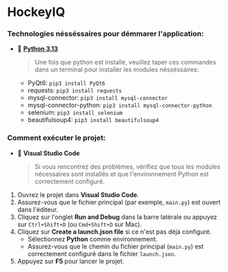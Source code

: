 # HockeyIQ

### Technologies nésséssaires pour démmarer l'application:
- 🐍 **[Python 3.13](https://www.python.org/downloads/)**
    > Une fois que python est installé, veuillez taper ces commandes dans un terminal pour installer les modules nésséssaires:
    - PyQt6: `pip3 install PyQt6`
    - requests: `pip3 install requests`
    - mysql-connector: `pip3 install mysql-connector`
    - mysql-connector-python: `pip3 install mysql-connector-python`
    - selenium: `pip3 install selenium`
    - beautifulsoup4: `pip3 install beautifulsoup4`

### Comment exécuter le projet:
- 🚀 **Visual Studio Code**
    > Si vous rencontrez des problèmes, vérifiez que tous les modules nécessaires sont installés et que l'environnement Python est correctement configuré.
1. Ouvrez le projet dans **Visual Studio Code**.
2. Assurez-vous que le fichier principal (par exemple, `main.py`) est ouvert dans l'éditeur.
3. Cliquez sur l'onglet **Run and Debug** dans la barre latérale ou appuyez sur `Ctrl+Shift+D` (ou `Cmd+Shift+D` sur Mac).
4. Cliquez sur **Create a launch.json file** si ce n'est pas déjà configuré.
   - Sélectionnez **Python** comme environnement.
   - Assurez-vous que le chemin du fichier principal (`main.py`) est correctement configuré dans le fichier `launch.json`.
5. Appuyez sur **F5** pour lancer le projet.
